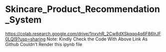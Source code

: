 # Skincare_Product_Recommendation_System
https://colab.research.google.com/drive/1nxvhR_2Cw8dXSkqqo4q6F86IrJF0LQI9?usp=sharing
Note: Kindly Check the Code With Above Link As Github Couldn't Render this ipynb file
